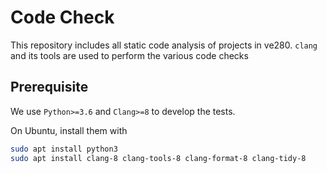 # Code Check

This repository includes all static code analysis of projects in ve280. `clang` and its tools are used to perform the various code checks

## Prerequisite

We use `Python>=3.6` and `Clang>=8` to develop the tests.

On Ubuntu, install them with

```bash
sudo apt install python3
sudo apt install clang-8 clang-tools-8 clang-format-8 clang-tidy-8
```



